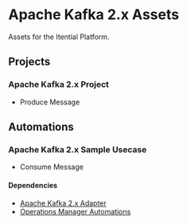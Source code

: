 # Apache Kafka 2.x Assets
Assets for the Itential Platform.

## Projects
### Apache Kafka 2.x Project
- Produce Message

## Automations
### Apache Kafka 2.x Sample Usecase
- Consume Message

#### Dependencies
- [Apache Kafka 2.x Adapter](https://gitlab.com/itentialopensource/adapters/adapter-kafkav2)
- [Operations Manager Automations](./Automations/)

